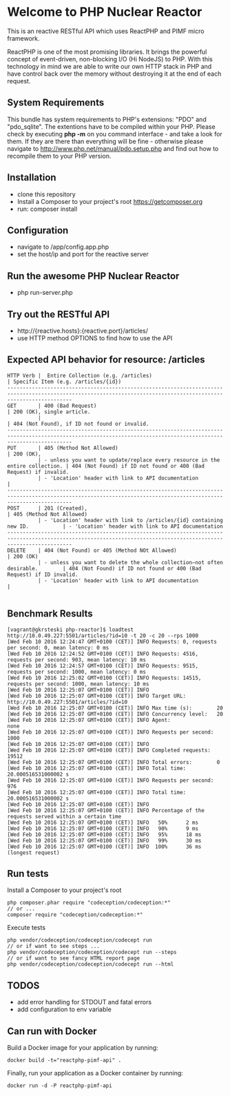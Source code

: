 # Welcome to PHP Nuclear Reactor
This is an reactive RESTful API which uses ReactPHP and PIMF micro framework. 

ReactPHP is one of the most promising libraries. It brings the powerful concept of event-driven, non-blocking I/O 
(Hi NodeJS) to PHP. With this technology in mind we are able to write our own HTTP stack in PHP and have control back 
over the memory without destroying it at the end of each request. 

## System Requirements
This bundle has system requirements to PHP's extensions: "PDO" and "pdo_sqlite". The extentions
have to be compiled within your PHP. Please check by executing **php -m** on you command interface - and
take a look for them. If they are there than everything will be fine - otherwise please navigate
to http://www.php.net/manual/pdo.setup.php and find out how to recompile them to your PHP version.

## Installation
- clone this repository
- Install a Composer to your project's root https://getcomposer.org
- run: composer install

## Configuration
- navigate to /app/config.app.php
- set the host/ip and port for the reactive server

## Run the awesome PHP Nuclear Reactor
- php run-server.php

## Try out the RESTful API
- http://{reactive.hosts}:{reactive.port}/articles/
- use HTTP method OPTIONS to find how to use the API


## Expected API behavior for resource: /articles
```
HTTP Verb |  Entire Collection (e.g. /articles)                                          | Specific Item (e.g. /articles/{id})
-----------------------------------------------------------------------------------------------------------------------------------------------------------------
GET       | 400 (Bad Request)                                                            | 200 (OK), single article.
          |                                                                              | 404 (Not Found), if ID not found or invalid.
-----------------------------------------------------------------------------------------------------------------------------------------------------------------
PUT       | 405 (Method Not Allowed)                                                     | 200 (OK),
          | - unless you want to update/replace every resource in the entire collection. | 404 (Not Found) if ID not found or 400 (Bad Request) if invalid.
          | - 'Location' header with link to API documentation                           |
-----------------------------------------------------------------------------------------------------------------------------------------------------------------
POST      | 201 (Created),                                                               | 405 (Method Not Allowed)
          | - 'Location' header with link to /articles/{id} containing new ID.           | - 'Location' header with link to API documentation
-----------------------------------------------------------------------------------------------------------------------------------------------------------------
DELETE    | 404 (Not Found) or 405 (Method NOt Allowed)                                  | 200 (OK)
          | - unless you want to delete the whole collection—not often desirable.        | 404 (Not Found) if ID not found or 400 (Bad Request) if ID invalid.
          | - 'Location' header with link to API documentation                           |


```

## Benchmark Results
    
    [vagrant@gkrsteski php-reactor]$ loadtest http://10.0.49.227:5501/articles/?id=10 -t 20 -c 20 --rps 1000
    [Wed Feb 10 2016 12:24:47 GMT+0100 (CET)] INFO Requests: 0, requests per second: 0, mean latency: 0 ms
    [Wed Feb 10 2016 12:24:52 GMT+0100 (CET)] INFO Requests: 4516, requests per second: 903, mean latency: 10 ms
    [Wed Feb 10 2016 12:24:57 GMT+0100 (CET)] INFO Requests: 9515, requests per second: 1000, mean latency: 0 ms
    [Wed Feb 10 2016 12:25:02 GMT+0100 (CET)] INFO Requests: 14515, requests per second: 1000, mean latency: 10 ms
    [Wed Feb 10 2016 12:25:07 GMT+0100 (CET)] INFO
    [Wed Feb 10 2016 12:25:07 GMT+0100 (CET)] INFO Target URL:          http://10.0.49.227:5501/articles/?id=10
    [Wed Feb 10 2016 12:25:07 GMT+0100 (CET)] INFO Max time (s):        20
    [Wed Feb 10 2016 12:25:07 GMT+0100 (CET)] INFO Concurrency level:   20
    [Wed Feb 10 2016 12:25:07 GMT+0100 (CET)] INFO Agent:               none
    [Wed Feb 10 2016 12:25:07 GMT+0100 (CET)] INFO Requests per second: 1000
    [Wed Feb 10 2016 12:25:07 GMT+0100 (CET)] INFO
    [Wed Feb 10 2016 12:25:07 GMT+0100 (CET)] INFO Completed requests:  19512
    [Wed Feb 10 2016 12:25:07 GMT+0100 (CET)] INFO Total errors:        0
    [Wed Feb 10 2016 12:25:07 GMT+0100 (CET)] INFO Total time:          20.000516531000002 s
    [Wed Feb 10 2016 12:25:07 GMT+0100 (CET)] INFO Requests per second: 976
    [Wed Feb 10 2016 12:25:07 GMT+0100 (CET)] INFO Total time:          20.000516531000002 s
    [Wed Feb 10 2016 12:25:07 GMT+0100 (CET)] INFO
    [Wed Feb 10 2016 12:25:07 GMT+0100 (CET)] INFO Percentage of the requests served within a certain time
    [Wed Feb 10 2016 12:25:07 GMT+0100 (CET)] INFO   50%      2 ms
    [Wed Feb 10 2016 12:25:07 GMT+0100 (CET)] INFO   90%      9 ms
    [Wed Feb 10 2016 12:25:07 GMT+0100 (CET)] INFO   95%      18 ms
    [Wed Feb 10 2016 12:25:07 GMT+0100 (CET)] INFO   99%      30 ms
    [Wed Feb 10 2016 12:25:07 GMT+0100 (CET)] INFO  100%      36 ms (longest request)


## Run tests
Install a Composer to your project's root

    php composer.phar require "codeception/codeception:*"
    // or ...
    composer require "codeception/codeception:*"
    
Execute tests
    
    php vendor/codeception/codeception/codecept run
    // or if want to see steps ...
    php vendor/codeception/codeception/codecept run --steps
    // or if want to see fancy HTML report page
    php vendor/codeception/codeception/codecept run --html
    

## TODOS
- add error handling for STDOUT and fatal errors
- add configuration to env variable

## Can run with Docker

Build a Docker image for your application by running:
    
    docker build -t="reactphp-pimf-api" .
    
Finally, run your application as a Docker container by running:

    docker run -d -P reactphp-pimf-api
    
    